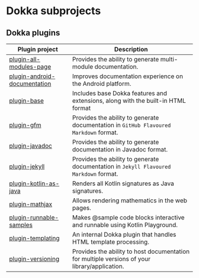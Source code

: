 # Dokka subprojects

## Dokka plugins

| Plugin project                                               | Description                                                                                   |
|--------------------------------------------------------------|-----------------------------------------------------------------------------------------------|
| [plugin-all-modules-page](plugin-all-modules-page)           | Provides the ability to generate multi-module documentation.                                  |
| [plugin-android-documentation](plugin-android-documentation) | Improves documentation experience on the Android platform.                                    |
| [plugin-base](plugin-base)                                   | Includes base Dokka features and extensions, along with the built-in HTML format              |
| [plugin-gfm](plugin-gfm)                                     | Provides the ability to generate documentation in `GitHub Flavoured Markdown` format.         |
| [plugin-javadoc](plugin-javadoc)                             | Provides the ability to generate documentation in Javadoc format.                             |
| [plugin-jekyll](plugin-jekyll)                               | Provides the ability to generate documentation in `Jekyll Flavoured Markdown` format.         |
| [plugin-kotlin-as-java](plugin-kotlin-as-java)               | Renders all Kotlin signatures as Java signatures.                                             |
| [plugin-mathjax](plugin-mathjax)                             | Allows rendering mathematics in the web pages.                                                |
| [plugin-runnable-samples](plugin-runnable-samples)           | Makes @sample code blocks interactive and runnable using Kotlin Playground.                   |
| [plugin-templating](plugin-templating)                       | An internal Dokka plugin that handles HTML template processing.                               |
| [plugin-versioning](plugin-versioning)                       | Provides the ability to host documentation for multiple versions of your library/application. |
